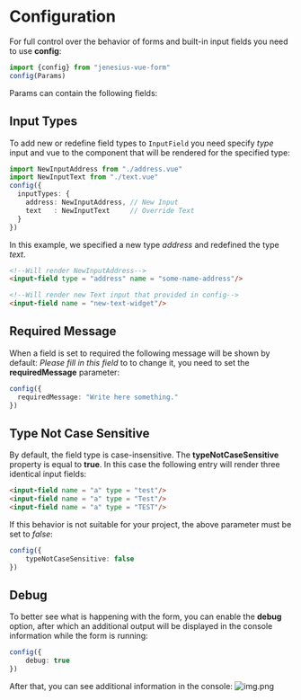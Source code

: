# Configuration
For full control over the behavior of forms and built-in input fields
you need to use **config**:
```ts
import {config} from "jenesius-vue-form"
config(Params)
```
Params can contain the following fields:

## Input Types
To add new or redefine field types to `InputField` you need
specify *type* input and vue to the component that will be rendered for the specified
type:
```ts
import NewInputAddress from "./address.vue"
import NewInputText from "./text.vue"
config({
  inputTypes: {
    address: NewInputAddress, // New Input
    text   : NewInputText     // Override Text
  }
})
```
In this example, we specified a new type *address* and redefined the type
*text*.

```html
<!--Will render NewInputAddress-->
<input-field type = "address" name = "some-name-address"/>

<!--Will render new Text input that provided in config-->
<input-field name = "new-text-widget"/>
```

## Required Message
When a field is set to required the following message will be shown by default: *Please fill in this field* to
to change it, you need to set the **requiredMessage** parameter:
```ts
config({
  requiredMessage: "Write here something."
})
```

## Type Not Case Sensitive

By default, the field type is case-insensitive. The **typeNotCaseSensitive** property is equal to **true**. In this case
the following entry will render three identical input fields:
```html
<input-field name = "a" type = "test"/>
<input-field name = "a" type = "Test"/>
<input-field name = "a" type = "TEST"/>
```
If this behavior is not suitable for your project, the above parameter must be set to *false*:
```ts
config({
	typeNotCaseSensitive: false
})
```

## Debug

To better see what is happening with the form, you can enable the **debug** option, after which an additional output will be displayed in the console
information while the form is running:
```ts
config({
	debug: true
})
```
After that, you can see additional information in the console:
![img.png](../_old-docs/images/debug.png)
